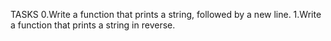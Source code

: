 TASKS
0.Write a function that prints a string, followed by a new line.
1.Write a function that prints a string in reverse.
